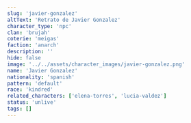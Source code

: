 ```yaml
---
slug: 'javier-gonzalez'
altText: 'Retrato de Javier Gonzalez'
character_type: 'npc'
clan: 'brujah'
coterie: 'meigas'
faction: 'anarch'
description: ''
hide: false
image: '../../assets/character_images/javier-gonzalez.png'
name: 'Javier Gonzalez'
nationality: 'spanish'
pattern: 'default'
race: 'kindred'
related_characters: ['elena-torres', 'lucia-valdez']
status: 'unlive'
tags: []
---
```

